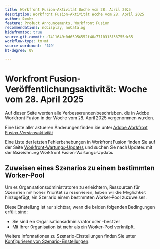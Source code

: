 ```yaml
---
title: Workfront Fusion-Aktivität Woche vom 28. April 2025
description: Workfront Fusion-Aktivität Woche vom 28. April 2025
author: Becky
feature: Product Announcements, Workfront Fusion
recommendations: noDisplay, noCatalog
hidefromtoc: true
source-git-commit: a7411649c0d65956552f40a7710315536755dc65
workflow-type: tm+mt
source-wordcount: '149'
ht-degree: 0%

---
```


# Workfront Fusion-Veröffentlichungsaktivität: Woche vom 28. April 2025

Auf dieser Seite werden alle Verbesserungen beschrieben, die in Adobe Workfront Fusion in der Woche vom 28. April 2025 vorgenommen wurden.

Eine Liste aller aktuellen Änderungen finden Sie unter [Adobe Workfront Fusion-Versionsaktivität](/help/workfront-fusion/fusion-product-releases/fusion-release-activity.md).

Eine Liste der letzten Fehlerbehebungen in Workfront Fusion finden Sie auf der Seite [Workfront-Wartungs-Updates](https://experienceleague.adobe.com/en/docs/workfront-known-issues/releases/current-updates) und suchen Sie nach Updates mit der Bezeichnung Workfront Fusion-Wartungs-Update.

## Zuweisen eines Szenarios zu einem bestimmten Worker-Pool

Um es Organisationsadministratoren zu erleichtern, Ressourcen für Szenarien mit hoher Priorität zu reservieren, haben wir die Möglichkeit hinzugefügt, ein Szenario einem bestimmten Worker-Pool zuzuweisen.

Diese Einstellung ist nur sichtbar, wenn die beiden folgenden Bedingungen erfüllt sind:

* Sie sind ein Organisationsadministrator oder -besitzer
* Mit Ihrer Organisation ist mehr als ein Worker-Pool verknüpft.

Weitere Informationen zu Szenario-Einstellungen finden Sie unter [Konfigurieren von Szenario-Einstellungen](/help/workfront-fusion/create-scenarios/config-scenarios-settings/configure-scenario-settings.md).

